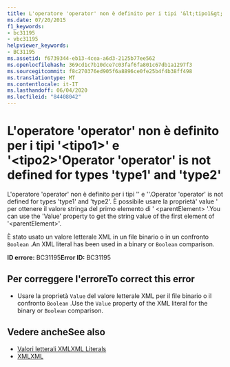 ```yaml
---
title: L'operatore 'operator' non è definito per i tipi '&lt;tipo1&gt;' e '&lt;tipo2&gt;'
ms.date: 07/20/2015
f1_keywords:
- bc31195
- vbc31195
helpviewer_keywords:
- BC31195
ms.assetid: f6739344-eb13-4cea-a6d3-2125b77ee562
ms.openlocfilehash: 369cd1c7b10dce7c03faf6fa801c67db1a1297f3
ms.sourcegitcommit: f8c270376ed905f6a8896ce0fe25b4f4b38ff498
ms.translationtype: MT
ms.contentlocale: it-IT
ms.lasthandoff: 06/04/2020
ms.locfileid: "84408042"
---
```

# <a name="operator-operator-is-not-defined-for-types-type1-and-type2"></a><span data-ttu-id="19fda-102">L'operatore 'operator' non è definito per i tipi '&lt;tipo1&gt;' e '&lt;tipo2&gt;'</span><span class="sxs-lookup"><span data-stu-id="19fda-102">Operator 'operator' is not defined for types 'type1' and 'type2'</span></span>
<span data-ttu-id="19fda-103">L'operatore 'operator' non è definito per i tipi '<tipo1>' e '<tipo2>'.</span><span class="sxs-lookup"><span data-stu-id="19fda-103">Operator 'operator' is not defined for types 'type1' and 'type2'.</span></span> <span data-ttu-id="19fda-104">È possibile usare la proprietà' value ' per ottenere il valore stringa del primo elemento di ' \<parentElement> '.</span><span class="sxs-lookup"><span data-stu-id="19fda-104">You can use the 'Value' property to get the string value of the first element of '\<parentElement>'.</span></span>  
  
 <span data-ttu-id="19fda-105">È stato usato un valore letterale XML in un file binario o in un confronto `Boolean` .</span><span class="sxs-lookup"><span data-stu-id="19fda-105">An XML literal has been used in a binary or `Boolean` comparison.</span></span>  
  
 <span data-ttu-id="19fda-106">**ID errore:** BC31195</span><span class="sxs-lookup"><span data-stu-id="19fda-106">**Error ID:** BC31195</span></span>  
  
## <a name="to-correct-this-error"></a><span data-ttu-id="19fda-107">Per correggere l'errore</span><span class="sxs-lookup"><span data-stu-id="19fda-107">To correct this error</span></span>  
  
- <span data-ttu-id="19fda-108">Usare la proprietà `Value` del valore letterale XML per il file binario o il confronto `Boolean` .</span><span class="sxs-lookup"><span data-stu-id="19fda-108">Use the `Value` property of the XML literal for the binary or `Boolean` comparison.</span></span>  
  
## <a name="see-also"></a><span data-ttu-id="19fda-109">Vedere anche</span><span class="sxs-lookup"><span data-stu-id="19fda-109">See also</span></span>

- [<span data-ttu-id="19fda-110">Valori letterali XML</span><span class="sxs-lookup"><span data-stu-id="19fda-110">XML Literals</span></span>](../language-reference/xml-literals/index.md)
- [<span data-ttu-id="19fda-111">XML</span><span class="sxs-lookup"><span data-stu-id="19fda-111">XML</span></span>](../programming-guide/language-features/xml/index.md)

